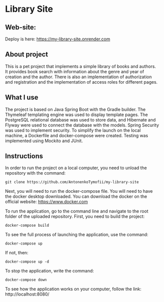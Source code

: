 # Library Site

## Web-site:
Deploy is here: https://my-library-site.onrender.com

## About project

This is a pet project that implements a simple library of books and authors. 
It provides book search with information about the genre and year of creation 
and the author. There is also an implementation of authorization and registration 
and the implementation of access roles for different pages.

## What I use

The project is based on Java Spring Boot with the Gradle builder. 
The Thymeleaf templating engine was used to display template pages. 
The PostgreSQL relational database was used to store data, and Hibernate 
and Flyway were used to connect the database with the models. Spring 
Security was used to implement security. To simplify the launch on the 
local machine, a Dockerfile and docker-compose were created. 
Testing was implemented using Mockito and JUnit.

## Instructions
In order to run the project on a local computer,
you need to unload the repository with the command:
```
git clone https://github.com/AntonenkoTymofii/my-library-site
```

Next, you will need to run the docker-compose file.
You will need to have the docker desktop downloaded.
You can download the docker on the official website: https://www.docker.com

To run the application, go to the command line and navigate to
the root folder of the uploaded repository.
First, you need to build the project:

```
docker-compose build
```

To see the full process of launching the application, use the command:

```
docker-compose up
``` 

If not, then:

```
docker-compose up -d
```

To stop the application, write the command:

```
docker-compose down
```

To see how the application works on your computer,
follow the link: http://localhost:8080/